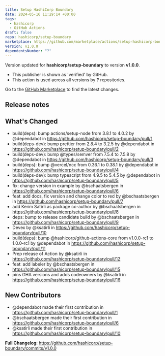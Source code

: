 ```yaml
---
title: Setup HashiCorp Boundary
date: 2024-05-16 11:29:14 +00:00
tags:
  - hashicorp
  - GitHub Actions
draft: false
repo: hashicorp/setup-boundary
marketplace: https://github.com/marketplace/actions/setup-hashicorp-boundary
version: v1.0.0
dependentsNumber: "?"
---
```



Version updated for **hashicorp/setup-boundary** to version **v1.0.0**.
- This publisher is shown as 'verified' by GitHub.
- This action is used across all versions by **?** repositories.

Go to the [GitHub Marketplace](https://github.com/marketplace/actions/setup-hashicorp-boundary) to find the latest changes.

## Release notes

## What's Changed
* build(deps): bump actions/setup-node from 3.8.1 to 4.0.2 by @dependabot in https://github.com/hashicorp/setup-boundary/pull/1
* build(deps-dev): bump prettier from 2.8.4 to 3.2.5 by @dependabot in https://github.com/hashicorp/setup-boundary/pull/2
* build(deps-dev): bump @types/semver from 7.5.4 to 7.5.8 by @dependabot in https://github.com/hashicorp/setup-boundary/pull/3
* build(deps): bump @vercel/ncc from 0.36.1 to 0.38.1 by @dependabot in https://github.com/hashicorp/setup-boundary/pull/4
* build(deps-dev): bump typescript from 4.9.5 to 5.4.5 by @dependabot in https://github.com/hashicorp/setup-boundary/pull/5
* fix: change version in example by @bschaatsbergen in https://github.com/hashicorp/setup-boundary/pull/6
* feat: add docs, fix version and change color to red by @bschaatsbergen in https://github.com/hashicorp/setup-boundary/pull/7
* add Kerim Satirli as package co-author by @bschaatsbergen in https://github.com/hashicorp/setup-boundary/pull/8
* deps: bump to release candidate build by @bschaatsbergen in https://github.com/hashicorp/setup-boundary/pull/9
* Devex by @ksatirli in https://github.com/hashicorp/setup-boundary/pull/10
* build(deps): bump @hashicorp/github-actions-core from v1.0.0-rc1 to 1.0.0-rc1 by @dependabot in https://github.com/hashicorp/setup-boundary/pull/11
* Prep release of Action by @ksatirli in https://github.com/hashicorp/setup-boundary/pull/12
* feat: add labeler by @bschaatsbergen in https://github.com/hashicorp/setup-boundary/pull/15
* pins GHA versions and adds codeowners by @ksatirli in https://github.com/hashicorp/setup-boundary/pull/16

## New Contributors
* @dependabot made their first contribution in https://github.com/hashicorp/setup-boundary/pull/1
* @bschaatsbergen made their first contribution in https://github.com/hashicorp/setup-boundary/pull/6
* @ksatirli made their first contribution in https://github.com/hashicorp/setup-boundary/pull/10

**Full Changelog**: https://github.com/hashicorp/setup-boundary/commits/v1.0.0
